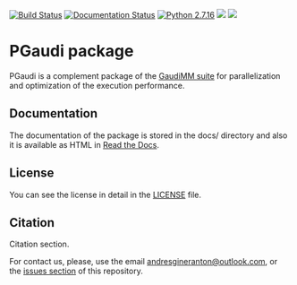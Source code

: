 [![Build Status](https://travis-ci.org/andresginera/pgaudi.svg?branch=master)](https://travis-ci.org/andresginera/pgaudi)
[![Documentation Status](https://readthedocs.org/projects/pgaudi/badge/?version=latest)](https://pgaudi.readthedocs.io/en/latest/?badge=latest)
[![Python 2.7.16](https://img.shields.io/badge/python-2.7.16-blue.svg)](https://www.python.org/downloads/release/python-2716/)
[![](https://img.shields.io/github/license/andresginera/pgaudi.svg?color=orange)](https://opensource.org/licenses/Apache-2.0)
![](https://img.shields.io/static/v1.svg?label=platform&message=linux&color=lightgrey)

# PGaudi package

PGaudi is a complement package of the [GaudiMM suite](https://github.com/insilichem/gaudi) for parallelization and optimization of the execution performance.

## Documentation

The documentation of the package is stored in the docs/ directory and also it is available as HTML in [Read the Docs](https://pgaudi.readthedocs.io/en/latest/).

## License

You can see the license in detail in the [LICENSE](./LICENSE) file.

## Citation

Citation section. 

For contact us, please, use the email andresgineranton@outlook.com, or the [issues section](https://github.com/andresginera/pgaudi/issues) of this repository. 
